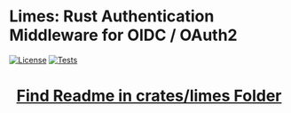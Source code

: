 # Limes: Rust Authentication Middleware for OIDC / OAuth2
[![License](https://img.shields.io/badge/License-Apache_2.0-blue.svg)](https://opensource.org/licenses/Apache-2.0)
[![Tests](https://github.com/vakamo-labs/limes-rs/actions/workflows/ci.yml/badge.svg)](https://github.com/vakamo-labs/limes-rs/actions/workflows/unittests.yml)

<h1 align="center"><a href="https://github.com/vakamo-labs/limes-rs/tree/main/crates/limes">Find Readme in crates/limes Folder</a></h1>
